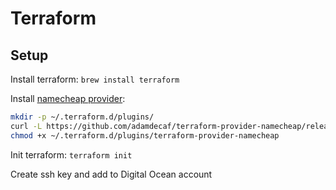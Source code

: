 # Terraform

## Setup

Install terraform: `brew install terraform`

Install [namecheap provider](https://github.com/adamdecaf/terraform-provider-namecheap):
```sh
mkdir -p ~/.terraform.d/plugins/
curl -L https://github.com/adamdecaf/terraform-provider-namecheap/releases/download/1.3.0/terraform-provider-namecheap-osx-amd64 > ~/.terraform.d/plugins/terraform-provider-namecheap 
chmod +x ~/.terraform.d/plugins/terraform-provider-namecheap 
```

Init terraform: `terraform init`

Create ssh key and add to Digital Ocean account
